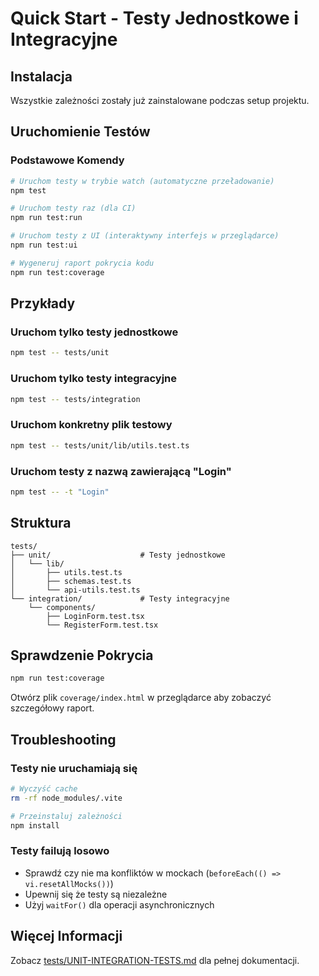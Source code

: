 # Quick Start - Testy Jednostkowe i Integracyjne

## Instalacja

Wszystkie zależności zostały już zainstalowane podczas setup projektu.

## Uruchomienie Testów

### Podstawowe Komendy

```bash
# Uruchom testy w trybie watch (automatyczne przeładowanie)
npm test

# Uruchom testy raz (dla CI)
npm run test:run

# Uruchom testy z UI (interaktywny interfejs w przeglądarce)
npm run test:ui

# Wygeneruj raport pokrycia kodu
npm run test:coverage
```

## Przykłady

### Uruchom tylko testy jednostkowe

```bash
npm test -- tests/unit
```

### Uruchom tylko testy integracyjne

```bash
npm test -- tests/integration
```

### Uruchom konkretny plik testowy

```bash
npm test -- tests/unit/lib/utils.test.ts
```

### Uruchom testy z nazwą zawierającą "Login"

```bash
npm test -- -t "Login"
```

## Struktura

```
tests/
├── unit/                    # Testy jednostkowe
│   └── lib/
│       ├── utils.test.ts
│       ├── schemas.test.ts
│       └── api-utils.test.ts
└── integration/             # Testy integracyjne
    └── components/
        ├── LoginForm.test.tsx
        └── RegisterForm.test.tsx
```

## Sprawdzenie Pokrycia

```bash
npm run test:coverage
```

Otwórz plik `coverage/index.html` w przeglądarce aby zobaczyć szczegółowy raport.

## Troubleshooting

### Testy nie uruchamiają się

```bash
# Wyczyść cache
rm -rf node_modules/.vite

# Przeinstaluj zależności
npm install
```

### Testy failują losowo

- Sprawdź czy nie ma konfliktów w mockach (`beforeEach(() => vi.resetAllMocks())`)
- Upewnij się że testy są niezależne
- Użyj `waitFor()` dla operacji asynchronicznych

## Więcej Informacji

Zobacz [tests/UNIT-INTEGRATION-TESTS.md](tests/UNIT-INTEGRATION-TESTS.md) dla pełnej dokumentacji.
